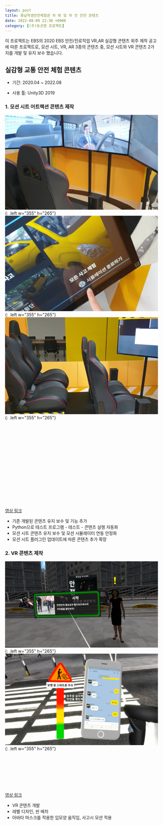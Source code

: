 ```yaml
---
layout: post
title: 충남학생안전체험관 차 밖 및 차 안 안전 콘텐츠
date: 2022-08-09 22:30 +0900
category: [(주)듀코젠 프로젝트]
---
```


이 프로젝트는 EBS의 2020 EBS 안전/진로직업 VR,AR 실감형 콘텐츠 외주 제작 공고에 따른 프로젝트로, 모션 시트, VR, AR 3종의 콘텐츠 중, 모션 시트와 VR 콘텐츠 2가지를 개발 및 유지 보수 했습니다.

## 실감형 교통 안전 체험 콘텐츠

- 기간: 2020.04 ~ 2022.08

- 사용 툴: Unity3D 2019

### 1. 모션 시트 어트랙션 콘텐츠 제작

![img-description](/assets/ChungnamImages/Att_1.png){: .left w="355" h="265"}
![img-description](/assets/ChungnamImages/Att_2.png){: .left w="355" h="265"}
![img-description](/assets/ChungnamImages/Att_3.png){: .left w="355" h="265"}
<br/><br/><br/><br/><br/><br/><br/><br/><br/><br/><br/><br/><br/><br/><br/><br/><br/>

[영상 링크](https://vimeo.com/739905448/a67feee359)

- 기존 개발된 콘텐츠 유지 보수 및 기능 추가
- Python으로 테스트 프로그램 - 테스트 - 콘텐츠 실행 자동화
- 모션 시트 콘텐츠 유지 보수 및 모션 시뮬레이터 연동 안정화
- 모션 시트 플러그인 업데이트에 따른 콘텐츠 추가 확장

  

### 2. VR 콘텐츠 제작

![img-description](/assets/ChungnamImages/VR_1.png){: .left w="355" h="265"}
![img-description](/assets/ChungnamImages/VR_3.png){: .left w="355" h="265"}
<br/><br/><br/><br/><br/><br/><br/><br/>

[영상 링크](https://vimeo.com/739905222/7d98d3c013)

- VR 콘텐츠 개발
- 레벨 디자인, 씬 배치
- 아바타 마스크를 적용한 입모양 움직임, 사고시 모션 적용